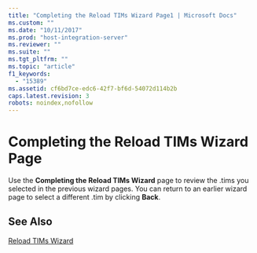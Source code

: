 ```yaml
---
title: "Completing the Reload TIMs Wizard Page1 | Microsoft Docs"
ms.custom: ""
ms.date: "10/11/2017"
ms.prod: "host-integration-server"
ms.reviewer: ""
ms.suite: ""
ms.tgt_pltfrm: ""
ms.topic: "article"
f1_keywords: 
  - "15389"
ms.assetid: cf6bd7ce-edc6-42f7-bf6d-54072d114b2b
caps.latest.revision: 3
robots: noindex,nofollow
---
```

# Completing the Reload TIMs Wizard Page
Use the **Completing the Reload TIMs Wizard** page to review the .tims you selected in the previous wizard pages. You can return to an earlier wizard page to select a different .tim by clicking **Back**.  
  
## See Also  
 [Reload TIMs Wizard](../core/reload-tims-wizard.md)